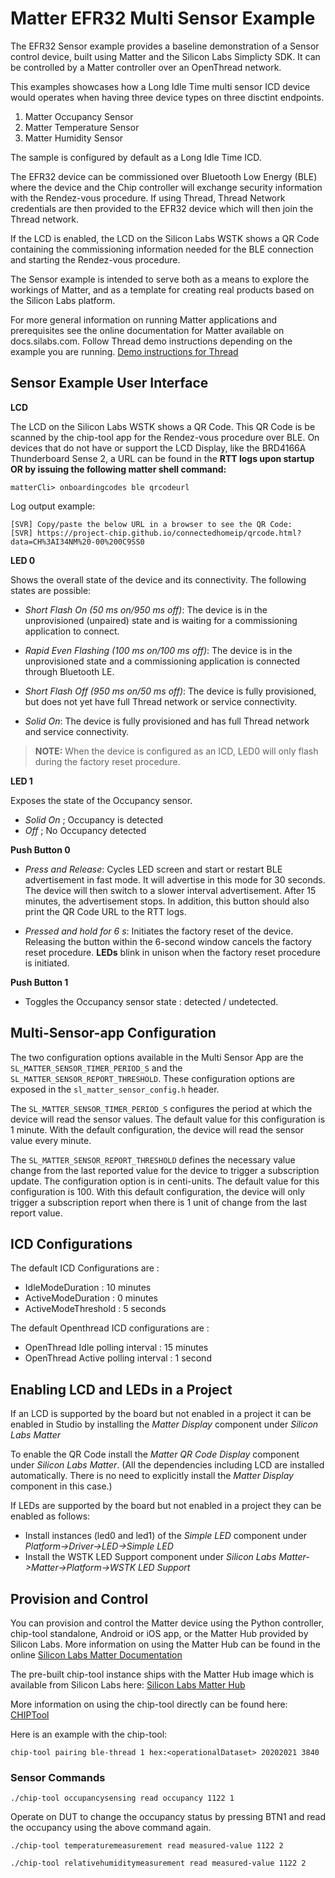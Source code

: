 # Matter EFR32 Multi Sensor Example

The EFR32 Sensor example provides a baseline demonstration of a Sensor control
device, built using Matter and the Silicon Labs Simplicty SDK. It can be controlled
by a Matter controller over an OpenThread network.

This examples showcases how a Long Idle Time multi sensor ICD device would operates when having three device types on three disctint endpoints.

1. Matter Occupancy Sensor
2. Matter Temperature Sensor
3. Matter Humidity Sensor

The sample is configured by default as a Long Idle Time ICD.

The EFR32 device can be commissioned over Bluetooth Low Energy (BLE) where the device
and the Chip controller will exchange security information with the Rendez-vous
procedure. If using Thread, Thread Network credentials are then provided to the
EFR32 device which will then join the Thread network.

If the LCD is enabled, the LCD on the Silicon Labs WSTK shows a QR Code containing the
commissioning information needed for the BLE connection and starting the
Rendez-vous procedure.

The Sensor example is intended to serve both as a means to explore the
workings of Matter, and as a template for creating real products based on the
Silicon Labs platform.

For more general information on running Matter applications and prerequisites see the online
documentation for Matter available on docs.silabs.com. Follow Thread demo instructions depending on the example you are running.
[Demo instructions for Thread](https://docs.silabs.com/matter/2.3.1/matter-thread)

## Sensor Example User Interface

**LCD**

The LCD on the Silicon Labs WSTK shows a QR Code. This QR Code is be scanned by the chip-tool app for the Rendez-vous procedure over BLE.
On devices that do not have or support the LCD Display, like the BRD4166A Thunderboard Sense 2, a URL can be found in the **RTT logs upon startup OR by issuing the following matter shell command:**

```shell
matterCli> onboardingcodes ble qrcodeurl
```

Log output example:

```shell
[SVR] Copy/paste the below URL in a browser to see the QR Code:
[SVR] https://project-chip.github.io/connectedhomeip/qrcode.html?data=CH%3AI34NM%20-00%200C9SS0
```

**LED 0**

Shows the overall state of the device and its connectivity. The following states are possible:

- _Short Flash On (50 ms on/950 ms off)_: The device is in the unprovisioned (unpaired) state and is waiting for a commissioning application to connect.

- _Rapid Even Flashing (100 ms on/100 ms off)_: The device is in the unprovisioned state and a commissioning application is connected through Bluetooth LE.

- _Short Flash Off (950 ms on/50 ms off)_: The device is fully
  provisioned, but does not yet have full Thread network or service
  connectivity.

- _Solid On_: The device is fully provisioned and has full Thread
  network and service connectivity.

> **NOTE:** When the device is configured as an ICD, LED0 will only flash during the factory reset procedure.

**LED 1**

Exposes the state of the Occupancy sensor.

- _Solid On_ ; Occupancy is detected
- _Off_ ; No Occupancy detected

**Push Button 0**

- _Press and Release_: Cycles LED screen and
  start or restart BLE advertisement in fast mode. It will advertise in this mode
  for 30 seconds. The device will then switch to a slower interval advertisement.
  After 15 minutes, the advertisement stops. In addition, this button should also print the QR Code URL to the RTT logs.

- _Pressed and hold for 6 s_: Initiates the factory reset of the device.
  Releasing the button within the 6-second window cancels the factory reset
  procedure. **LEDs** blink in unison when the factory reset procedure is
  initiated.

**Push Button 1**

- Toggles the Occupancy sensor state : detected / undetected.

## Multi-Sensor-app Configuration

The two configuration options available in the Multi Sensor App are the `SL_MATTER_SENSOR_TIMER_PERIOD_S` and the `SL_MATTER_SENSOR_REPORT_THRESHOLD`.
These configuration options are exposed in the `sl_matter_sensor_config.h` header.

The `SL_MATTER_SENSOR_TIMER_PERIOD_S` configures the period at which the device will read the sensor values. The default value for this configuration is 1 minute.
With the default configuration, the device will read the sensor value every minute.

The `SL_MATTER_SENSOR_REPORT_THRESHOLD` defines the necessary value change from the last reported value for the device to trigger a subscription update. The configuration option is in centi-units.
The default value for this configuration is 100.
With this default configuration, the device will only trigger a subscription report when there is 1 unit of change from the last report value.

## ICD Configurations

The default ICD Configurations are :

- IdleModeDuration : 10 minutes
- ActiveModeDuration : 0 minutes
- ActiveModeThreshold : 5 seconds

The default Openthread ICD configurations are :

- OpenThread Idle polling interval : 15 minutes
- OpenThread Active polling interval : 1 second

## Enabling LCD and LEDs in a Project

If an LCD is supported by the board but not enabled in a project it can be enabled in Studio by installing the _Matter Display_ component under _Silicon Labs Matter_

To enable the QR Code install the _Matter QR Code Display_ component under _Silicon Labs Matter_. (All the dependencies including LCD are installed automatically. There is no need to explicitly install the _Matter Display_ component in this case.)

If LEDs are supported by the board but not enabled in a project they can be enabled as follows:

- Install instances (led0 and led1) of the _Simple LED_ component under _Platform->Driver->LED->Simple LED_
- Install the WSTK LED Support component under _Silicon Labs Matter->Matter->Platform->WSTK LED Support_

## Provision and Control

You can provision and control the Matter device using the Python controller, chip-tool standalone, Android or iOS app, or the Matter Hub provided by Silicon Labs. More information on using the Matter Hub can be found in the online [Silicon Labs Matter Documentation](https://docs.silabs.com/matter/2.3.1/matter-thread/raspi-img)

The pre-built chip-tool instance ships with the Matter Hub image which is available from Silicon Labs here: [Silicon Labs Matter Hub](https://www.silabs.com/documents/public/software/SilabsMatterPi_2.3.0-1.3-extension.zip)

More information on using the chip-tool directly can be found here: [CHIPTool](https://github.com/project-chip/connectedhomeip/blob/master/examples/chip-tool/README.md)

Here is an example with the chip-tool:

```shell
chip-tool pairing ble-thread 1 hex:<operationalDataset> 20202021 3840
```

### Sensor Commands

```shell
./chip-tool occupancysensing read occupancy 1122 1
```

Operate on DUT to change the occupancy status by pressing BTN1 and read the occupancy using the above command again.

```shell
./chip-tool temperaturemeasurement read measured-value 1122 2
```

```shell
./chip-tool relativehumiditymeasurement read measured-value 1122 2
```
